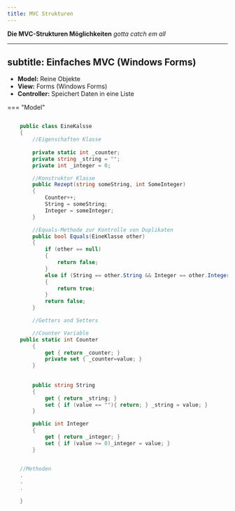 ```yaml
---
title: MVC Strukturen
---
```


**Die MVC-Strukturen Möglichkeiten**
*gotta catch em all*

---
subtitle: Einfaches MVC (Windows Forms)
---

- **Model:** Reine Objekte
- **View:** Forms (Windows Forms)
- **Controller:** Speichert Daten in eine Liste

=== "Model"

```cs

    public class EineKalsse
    {
        //Eigenschaften Klasse
	
        private static int _counter;
        private string _string = ""; 
        private int _integer = 0;

        //Konstruktor Klasse
        public Rezept(string someString, int SomeInteger) 
        {
            Counter++;
            String = someString;  
            Integer = someInteger;
        }

        //Equals-Methode zur Kontrolle von Duplikaten
        public bool Equals(EineKlasse other)
        {
            if (other == null)
            {
                return false;
            }
            else if (String == other.String && Integer == other.Integer)
            {
                return true;
            }
            return false;
        }

        //Getters and Setters

        //Counter Variable
	public static int Counter
        {
            get { return _counter; }
            private set { _counter=value; }
        }
        
        
        public string String
        {
            get { return _string; }
            set { if (value == ""){ return; } _string = value; }
        }

        public int Integer
        {
            get { return _integer; }
            set { if (value >= 0)_integer = value; }
        }


	//Methoden
	.
	.
	.
       
    }

```